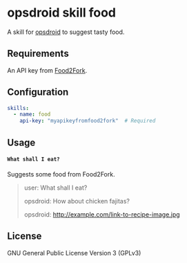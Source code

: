 # opsdroid skill food

A skill for [opsdroid](https://github.com/opsdroid/opsdroid) to suggest tasty food.

## Requirements

An API key from [Food2Fork](http://food2fork.com/about/api).

## Configuration

```yaml
skills:
  - name: food
    api-key: "myapikeyfromfood2fork"  # Required
```

## Usage

#### `What shall I eat?`

Suggests some food from Food2Fork.

> user: What shall I eat?
>
> opsdroid: How about chicken fajitas?
>
> opsdroid: http://example.com/link-to-recipe-image.jpg

## License

GNU General Public License Version 3 (GPLv3)
